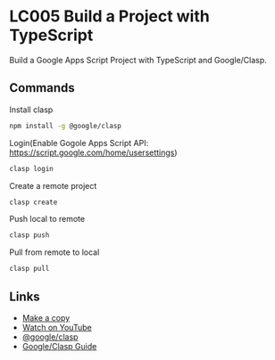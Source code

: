 # LC005 Build a Project with TypeScript

Build a Google Apps Script Project with TypeScript and Google/Clasp.

## Commands

Install clasp

```bash
npm install -g @google/clasp
```

Login(Enable Gogole Apps Script API: https://script.google.com/home/usersettings)

```bash
clasp login
```

Create a remote project

```bash
clasp create
```

Push local to remote

```bash
clasp push
```

Pull from remote to local

```bash
clasp pull
```

## Links

- [Make a copy](https://docs.google.com/spreadsheets/d/1VdEFm0B7ggMVBU4p6OH7k5KMH1RXIwDx8YPrA03g2yU/copy)
- [Watch on YouTube](https://youtu.be/J-YEwIDwl_8)
- [@google/clasp](https://github.com/google/clasp)
- [Google/Clasp Guide](https://developers.google.com/apps-script/guides/clasp)
